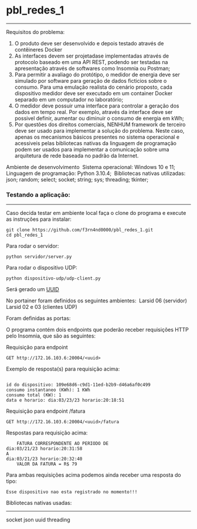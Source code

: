 # pbl_redes_1

* * * 

Requisitos do problema:

1) O produto deve ser desenvolvido e depois testado através de contêineres Docker
2) As interfaces devem ser projetadase implementadas através de protocolo baseado em uma APl REST,
podendo ser testadas na apresentação através de softwares como Insomnia ou Postman;
3) Para permitir a avaliago do protótipo, o medidor de energia deve ser simulado por software para geração
de dados ficticios sobre o consumo. Para uma emulação realista do cenário proposto, cada dispositivo
medidor deve ser executado em um container Docker separado em um computador no laboratório;
4) O medidor deve possuir uma interface para controlar a geração dos dados em tempo real. Por exemplo,
através da interface deve ser possivel definir, aumentar ou diminuir o consumo de energia em kWh;
5) Por questões dos direitos comerciais, NENHUM framework de terceiro deve ser usado para implementar a
solução do problema. Neste caso, apenas os mecanismos básicos presentes no sistema operacional e
acessiveis pelas bibliotecas nativas da linguagem de programação podem ser usados para implementar a
comunicação sobre uma arquitetura de rede baseada no padrão da Internet.

Ambiente de desenvolvimento
    ​ Sistema operacional: Windows 10 e 11;      
    ​ Linguagem de programação: Python 3.10.4;
    ​ Bibliotecas nativas utilizadas:
        json;
        random;
        select;
        socket;
        string;
        sys;
        threading;
        tkinter;

### Testando a aplicação:
* * *

Caso decida testar em ambiente local faça o clone do programa
e execute as instruções para instalar:
```
git clone https://github.com/f3rn4nd0000/pbl_redes_1.git
cd pbl_redes_1
```
Para rodar o servidor:
```
python servidor/server.py
```

Para rodar o dispositivo UDP:
```
python dispositivo-udp/udp-client.py
```

Será gerado um [UUID](https://docs.python.org/3/library/uuid.html)


No portainer foram definidos os seguintes ambientes:
​ Larsid 06 (servidor)
​ Larsid 02 e 03 (clientes UDP)

Foram definidas as portas:


O programa contém dois endpoints que poderão receber 
requisições HTTP pelo Insomnia, que são as seguintes:

Requisição para endpoint <uuid>
```
GET http://172.16.103.6:20004/<uuid>
```
Exemplo de resposta(s) para requisição acima:

```

id do dispositivo: 109e68d6-c9d1-11ed-b2b9-d46a6af0c499
consumo instantaneo (KWh): 1 KWh
consumo total (KW): 1 
data e horario: dia:03/23/23 horario:20:18:51

```

Requisição para endpoint <uuid>/fatura
```
GET http://172.16.103.6:20004/<uuid>/fatura
```
Respostas para requisição acima:
```
    FATURA CORRESPONDENTE AO PERIODO DE 
dia:03/21/23 horario:20:31:58
A 
dia:03/21/23 horario:20:32:40
    VALOR DA FATURA = R$ 79
```

Para ambas requisições acima podemos ainda receber uma resposta do tipo:
```
Esse dispositivo nao esta registrado no momento!!!
```

Bibliotecas nativas usadas:
* * *
socket
json
uuid
threading

